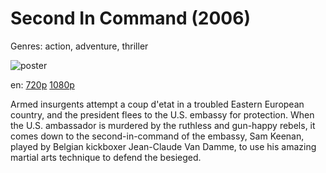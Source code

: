 # Second In Command (2006)

Genres: action, adventure, thriller

![poster](http://image.tmdb.org/t/p/w500/3MlHO10nWkQkzO7B5BE9OCKjC7Z.jpg)

en:
  [720p](magnet:?xt=urn:btih:8CE925A4B72D6D09267BB690F5122816F796F448&tr=udp://glotorrents.pw:6969/announce&tr=udp://tracker.opentrackr.org:1337/announce&tr=udp://torrent.gresille.org:80/announce&tr=udp://tracker.openbittorrent.com:80&tr=udp://tracker.coppersurfer.tk:6969&tr=udp://tracker.leechers-paradise.org:6969&tr=udp://p4p.arenabg.ch:1337&tr=udp://tracker.internetwarriors.net:1337)
  [1080p](magnet:?xt=urn:btih:625db837744d4260c714551ac31bc85351f67a5c&dn=Second+in+Command+%282006%29+1080p+BrRip+x264+-+YIFY&tr=udp%3A%2F%2Ftracker.openbittorrent.com%3A80%2Fannounce&tr=udp%3A%2F%2Fglotorrents.pw%3A6969%2Fannounce&tr=udp%3A%2F%2Ftracker.openbittorrent.com%3A80%2Fannounce&tr=udp%3A%2F%2Ftracker.opentrackr.org%3A1337%2Fannounce&tr=udp%3A%2F%2Fzer0day.to%3A1337%2Fannounce&tr=udp%3A%2F%2Ftracker.coppersurfer.tk%3A6969%2Fannounce)
  


Armed insurgents attempt a coup d'etat in a troubled Eastern European country, and the president flees to the U.S. embassy for protection. When the U.S. ambassador is murdered by the ruthless and gun-happy rebels, it comes down to the second-in-command of the embassy, Sam Keenan, played by Belgian kickboxer Jean-Claude Van Damme, to use his amazing martial arts technique to defend the besieged.